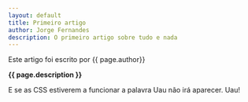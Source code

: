 ```yaml
---              
layout: default
title: Primeiro artigo
author: Jorge Fernandes
description: O primeiro artigo sobre tudo e nada
---
```


Este artigo foi escrito por {{ page.author}}

**{{ page.description }}**

E se as CSS estiverem a funcionar a palavra <span class="sr-only">Uau</span> não irá aparecer. Uau!
